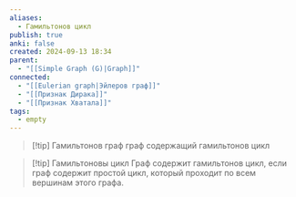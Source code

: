 ```yaml
---
aliases:
  - Гамильтонов цикл
publish: true
anki: false
created: 2024-09-13 18:34
parent:
  - "[[Simple Graph (G)|Graph]]"
connected:
  - "[[Eulerian graph|Эйлеров граф]]"
  - "[[Признак Дирака]]"
  - "[[Признак Хватала]]"
tags:
  - empty
---
```



> [!tip] Гамильтонов граф
граф содержащий гамильтонов цикл

> [!tip] Гамильтоновы цикл
Граф содержит гамильтонов цикл, если граф содержит простой цикл, который проходит по всем вершинам этого графа. 